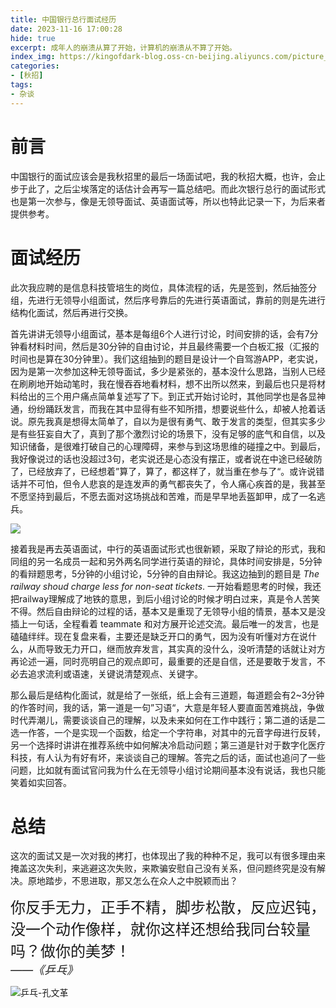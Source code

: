 ```yaml
---
title: 中国银行总行面试经历
date: 2023-11-16 17:00:28
hide: true
excerpt: 成年人的崩溃从算了开始，计算机的崩溃从不算了开始。
index_img: https://kingofdark-blog.oss-cn-beijing.aliyuncs.com/picture_backend/picture_backend/img/202311161702960.jpeg
categories: 
- [秋招]
tags:
- 杂谈
---
```


# 前言

中国银行的面试应该会是我秋招里的最后一场面试吧，我的秋招大概，也许，会止步于此了，之后尘埃落定的话估计会再写一篇总结吧。而此次银行总行的面试形式也是第一次参与，像是无领导面试、英语面试等，所以也特此记录一下，为后来者提供参考。



# 面试经历

 此次我应聘的是信息科技管培生的岗位，具体流程的话，先是签到，然后抽签分组，先进行无领导小组面试，然后序号靠后的先进行英语面试，靠前的则是先进行结构化面试，然后再进行交换。

首先讲讲无领导小组面试，基本是每组6个人进行讨论，时间安排的话，会有7分钟看材料时间，然后是30分钟的自由讨论，并且最终需要一个白板汇报（汇报的时间也是算在30分钟里）。我们这组抽到的题目是设计一个自驾游APP，老实说，因为是第一次参加这种无领导面试，多少是紧张的，基本没什么思路，当别人已经在刷刷地开始动笔时，我在慢吞吞地看材料，想不出所以然来，到最后也只是将材料给出的三个用户痛点简单复述写了下。到正式开始讨论时，其他同学也是各显神通，纷纷踊跃发言，而我在其中显得有些不知所措，想要说些什么，却被人抢着话说。原先我真是想得太简单了，自以为是很有勇气、敢于发言的类型，但其实多少是有些狂妄自大了，真到了那个激烈讨论的场景下，没有足够的底气和自信，以及知识储备，是很难打破自己的心理障碍，来参与到这场思维的碰撞之中。到最后，我好像说过的话也没超过3句，老实说还是心态没有摆正，或者说在中途已经破防了，已经放弃了，已经想着”算了，算了，都这样了，就当重在参与了“。或许说错话并不可怕，但令人悲哀的是连发声的勇气都丧失了，令人痛心疾首的是，我甚至不愿坚持到最后，不愿去面对这场挑战和苦难，而是早早地丢盔卸甲，成了一名逃兵。

![](https://kingofdark-blog.oss-cn-beijing.aliyuncs.com/picture_backend/picture_backend/img/202311161859672.webp)

接着我是再去英语面试，中行的英语面试形式也很新颖，采取了辩论的形式，我和同组的另一名成员一起和另外两名同学进行英语的辩论，具体时间安排是，5分钟的看辩题思考，5分钟的小组讨论，5分钟的自由辩论。我这边抽到的题目是 *The railway shoud charge less for non-seat tickets*. 一开始看题思考的时候，我还把railway理解成了地铁的意思，到后小组讨论的时候才明白过来，真是令人苦笑不得。然后自由辩论的过程的话，基本又是重现了无领导小组的情景，基本又是没插上一句话，全程看着 teammate 和对方展开论述交流。最后唯一的发言，也是磕磕绊绊。现在复盘来看，主要还是缺乏开口的勇气，因为没有听懂对方在说什么，从而导致无力开口，继而放弃发言，其实真的没什么，没听清楚的话就让对方再论述一遍，同时亮明自己的观点即可，最重要的还是自信，还是要敢于发言，不必去追求流利或语速，关键说清楚观点、关键字。

那么最后是结构化面试，就是给了一张纸，纸上会有三道题，每道题会有2~3分钟的作答时间，我的话，第一道是一句”习语“，大意是年轻人要直面苦难挑战，争做时代弄潮儿，需要谈谈自己的理解，以及未来如何在工作中践行；第二道的话是二选一作答，一个是实现一个函数，给定一个字符串，对其中的元音字母进行反转，另一个选择时讲讲在推荐系统中如何解决冷启动问题；第三道是针对于数字化医疗科技，有人认为有好有坏，来谈谈自己的理解。答完之后的话，面试也追问了一些问题，比如就有面试官问我为什么在无领导小组讨论期间基本没有说话，我也只能笑着如实回答。



# 总结
这次的面试又是一次对我的拷打，也体现出了我的种种不足，我可以有很多理由来掩盖这次失利，来逃避这次失败，来欺骗安慰自己没有关系，但问题终究是没有解决。原地踏步，不思进取，那又怎么在众人之中脱颖而出？



  <p class='note note-info' ><font size='5'>你反手无力，正手不精，脚步松散，反应迟钝，没一个动作像样，就你这样还想给我同台较量吗？做你的美梦！</font>  <br>
    <font size='4' align='right'><i align="right">——《乒乓》</i></font>
</p>




![乒乓-孔文革](https://kingofdark-blog.oss-cn-beijing.aliyuncs.com/picture_backend/picture_backend/img/202311161716081.png)





